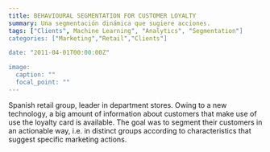 ```yaml
---
title: BEHAVIOURAL SEGMENTATION FOR CUSTOMER LOYALTY
summary: Una segmentación dinámica que sugiere acciones.
tags: ["Clients", Machine Learning", "Analytics", "Segmentation"]
categories: ["Marketing","Retail","Clients"]

date: "2011-04-01T00:00:00Z"

image:
  caption: ""
  focal_point: ""
---
```

Spanish retail group, leader in department stores. Owing to a new technology, a big amount of information about customers that make use of use the loyalty card is available. The goal was to segment their customers in an actionable way, i.e. in distinct groups according to characteristics that suggest specific marketing actions.
